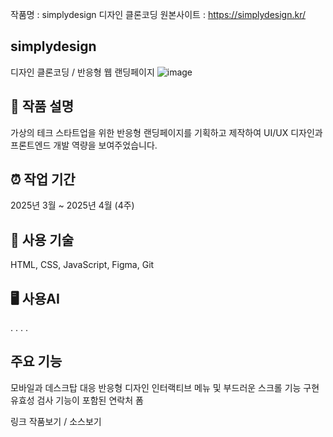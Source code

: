 작품명 : simplydesign 디자인 클론코딩
원본사이트 : https://simplydesign.kr/

## simplydesign
디자인 클론코딩 / 반응형 웹 랜딩페이지
![image](https://github.com/user-attachments/assets/b2956261-f4a5-40ec-8c9f-32ce84afd246)



## 📝 작품 설명
가상의 테크 스타트업을 위한 반응형 랜딩페이지를 기획하고 제작하여 UI/UX 디자인과 프론트엔드 개발 역량을 보여주었습니다.


## ⏰ 작업 기간
2025년 3월 ~ 2025년 4월 (4주)


## 🔨 사용 기술
HTML, CSS, JavaScript, Figma, Git


## 🖥 사용AI

. . . .

## 주요 기능

모바일과 데스크탑 대응 반응형 디자인
인터랙티브 메뉴 및 부드러운 스크롤 기능 구현
유효성 검사 기능이 포함된 연락처 폼

링크 
작품보기  / 소스보기



